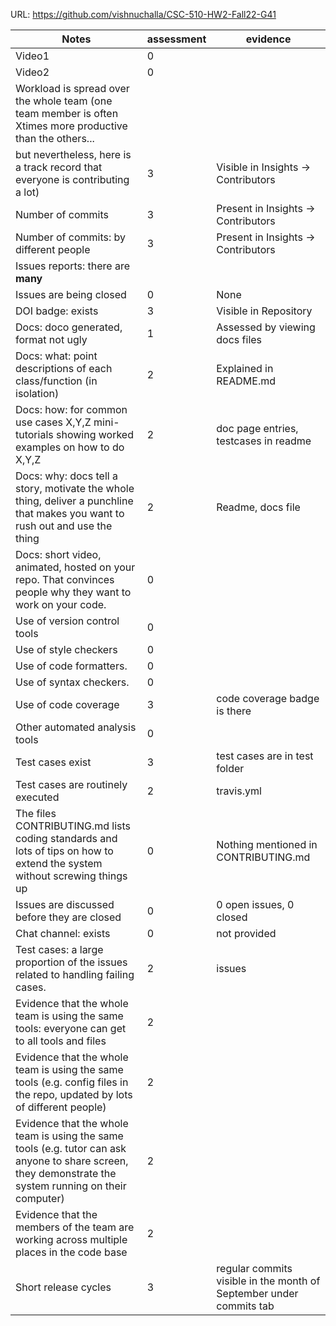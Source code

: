 URL: https://github.com/vishnuchalla/CSC-510-HW2-Fall22-G41

|Notes|assessment|evidence|
|-----|---------|----------|
|Video1| 0| |
|Video2| 0| |
|Workload is spread over the whole team (one team member is often Xtimes more productive than the others... 
but nevertheless, here is a track record that everyone is contributing a lot)| 3 | Visible in Insights -> Contributors|
|Number of commits| 3 | Present in Insights -> Contributors|
|Number of commits: by different people| 3 | Present in Insights -> Contributors|
|Issues reports: there are **many**|
|Issues are being closed| 0 | None |
|DOI badge: exists| 3 |Visible in Repository|
|Docs: doco generated, format not ugly | 1 |Assessed by viewing docs files|
|Docs: what: point descriptions of each class/function (in isolation) | 2 | Explained in README.md|
|Docs: how: for common use cases X,Y,Z mini-tutorials showing worked examples on how to do X,Y,Z| 2 |doc page entries, testcases in readme|
|Docs: why: docs tell a story, motivate the whole thing, deliver a punchline that makes you want to rush out and use the thing| 2 | Readme, docs file|
|Docs: short video, animated, hosted on your repo. That convinces people why they want to work on your code.|  0| |
|Use of version control tools| 0 | |
|Use of style checkers | 0 | |
|Use of code formatters. | 0 ||
|Use of syntax checkers. | 0 ||
|Use of code coverage | 3 | code coverage badge is there|
|Other automated analysis tools| 0 ||
|Test cases exist| 3 |test cases are in test folder|
|Test cases are routinely executed| 2 | travis.yml |
|The files CONTRIBUTING.md lists coding standards and lots of tips on how to extend the system without screwing things up| 0 |Nothing mentioned in CONTRIBUTING.md |
|Issues are discussed before they are closed| 0 |0 open issues, 0 closed|
|Chat channel: exists| 0 |not provided|
|Test cases: a large proportion of the issues related to handling failing cases.| 2 |issues|
|Evidence that the whole team is using the same tools: everyone can get to all tools and files| 2 | |
|Evidence that the whole team is using the same tools (e.g. config files in the repo, updated by lots of different people)| 2 | |
|Evidence that the whole team is using the same tools (e.g. tutor can ask anyone to share screen, they demonstrate the system running on their computer)| 2 | |
|Evidence that the members of the team are working across multiple places in the code base| 2 | |
|Short release cycles | 3 | regular commits visible in the month of September under commits tab
